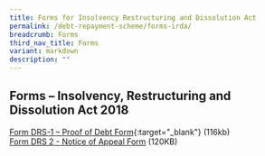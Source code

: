 ```yaml
---
title: Forms for Insolvency Restructuring and Dissolution Act
permalink: /debt-repayment-scheme/forms-irda/
breadcrumb: Forms
third_nav_title: Forms
variant: markdown
description: ""
---
```

Forms – Insolvency, Restructuring and Dissolution Act 2018
---
[Form DRS-1 – Proof of Debt Form](/files/FormDRS-1-ProofofDebtForm.pdf){:target="_blank"} (116kb)<br>
[Form DRS 2 - Notice of Appeal Form](/files/5oct2023formdrs2noticeofappealformirda.pdf) (120KB)<br>